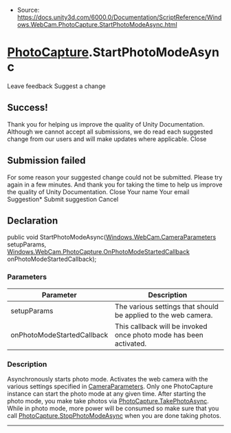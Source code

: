 * Source: https://docs.unity3d.com/6000.0/Documentation/ScriptReference/Windows.WebCam.PhotoCapture.StartPhotoModeAsync.html

#  [PhotoCapture](https://docs.unity3d.com/6000.0/Documentation/ScriptReference/Windows.WebCam.PhotoCapture.html).StartPhotoModeAsync
Leave feedback
Suggest a change
## Success!
Thank you for helping us improve the quality of Unity Documentation. Although we cannot accept all submissions, we do read each suggested change from our users and will make updates where applicable.
Close
## Submission failed
For some reason your suggested change could not be submitted. Please <a>try again</a> in a few minutes. And thank you for taking the time to help us improve the quality of Unity Documentation.
Close
Your name Your email Suggestion* Submit suggestion
Cancel
## Declaration
public void StartPhotoModeAsync([Windows.WebCam.CameraParameters](https://docs.unity3d.com/6000.0/Documentation/ScriptReference/Windows.WebCam.CameraParameters.html) setupParams, [Windows.WebCam.PhotoCapture.OnPhotoModeStartedCallback](https://docs.unity3d.com/6000.0/Documentation/ScriptReference/Windows.WebCam.PhotoCapture.OnPhotoModeStartedCallback.html) onPhotoModeStartedCallback); 
### Parameters
Parameter | Description  
---|---  
setupParams | The various settings that should be applied to the web camera.  
onPhotoModeStartedCallback | This callback will be invoked once photo mode has been activated.  
### Description
Asynchronously starts photo mode.
Activates the web camera with the various settings specified in [CameraParameters](https://docs.unity3d.com/6000.0/Documentation/ScriptReference/Windows.WebCam.CameraParameters.html). Only one PhotoCapture instance can start the photo mode at any given time. After starting the photo mode, you make take photos via [PhotoCapture.TakePhotoAsync](https://docs.unity3d.com/6000.0/Documentation/ScriptReference/Windows.WebCam.PhotoCapture.TakePhotoAsync.html). While in photo mode, more power will be consumed so make sure that you call [PhotoCapture.StopPhotoModeAsync](https://docs.unity3d.com/6000.0/Documentation/ScriptReference/Windows.WebCam.PhotoCapture.StopPhotoModeAsync.html) when you are done taking photos.
* * *
